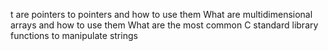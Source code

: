 t are pointers to pointers and how to use them
What are multidimensional arrays and how to use them
What are the most common C standard library functions to manipulate strings
